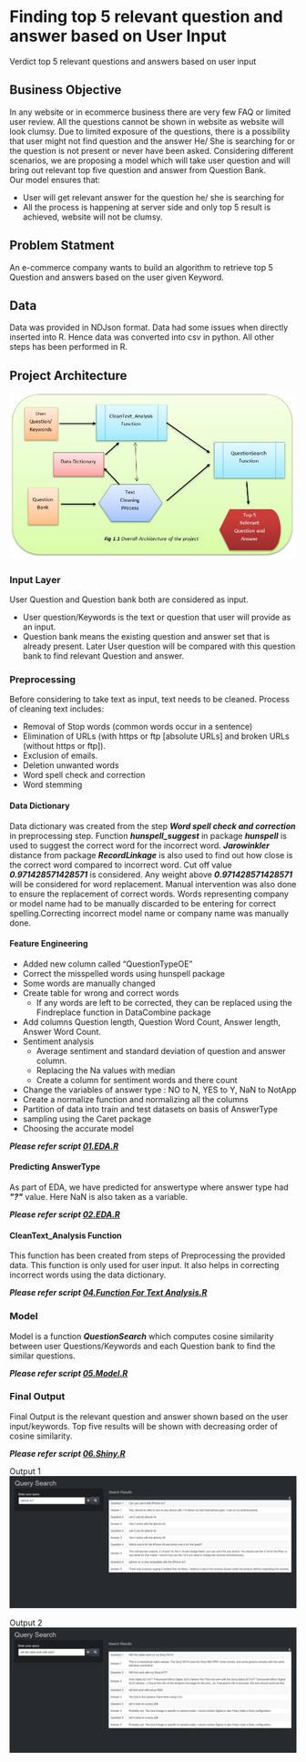 # Finding top 5 relevant question and answer based on User Input
Verdict top 5 relevant questions and answers based on user input

## Business Objective
In any website or in ecommerce business there are very few FAQ or limited user review. All the questions cannot be shown in website as website will look clumsy. Due to limited exposure of the questions, there is a possibility that user might not find question and the answer He/ She is searching for or the question is not present or never have been asked.
Considering different scenarios, we are proposing a model which will take user question and will bring out relevant top five question and answer from Question Bank.  
Our model ensures that:
- User will get relevant answer for the question he/ she is searching for 
- All the process is happening at server side and only top 5 result is achieved, website will not be clumsy.

## Problem Statment
An e-commerce company wants to build an algorithm to retrieve top 5 Question and answers based on the user given Keyword.

## Data
Data was provided in NDJson format. Data had some issues when directly inserted into R. Hence data was converted into csv in python. All other steps has been performed in R.

## Project Architecture

![picture alt](Visualizations/ProjectArchitecture.jpeg)

###	Input Layer
User Question and Question bank both are considered as input. 
-	User question/Keywords is the text or question that user will provide as an input. 
-	Question bank means the existing question and answer set that is already present. Later User question will be compared with this question bank to find relevant Question and answer.

###	 Preprocessing 
Before considering to take text as input, text needs to be cleaned. Process of cleaning text includes:
-	Removal of Stop words (common words occur in a sentence)
-	Elimination of URLs (with https or ftp [absolute URLs] and broken URLs (without https or ftp]).
-	Exclusion of emails.
-	Deletion unwanted words
-	Word spell check and correction 
-	Word stemming


#### Data Dictionary
Data dictionary was created from the step ***Word spell check and correction*** in preprocessing step. 
Function ***hunspell_suggest*** in package ***hunspell*** is used to suggest the correct word for the incorrect word. ***Jarowinkler*** distance from package ***RecordLinkage*** is also used to find out how close is the correct word compared to incorrect word. Cut off value ***0.971428571428571*** is considered. Any weight above ***0.971428571428571*** will be considered for word replacement. Manual intervention was also done to ensure the replacement of correct words. Words representing company or model name had to be manually discarded to be entering for correct spelling.Correcting incorrect model name or company name was manually done.

#### Feature Engineering
- Added new column called “QuestionTypeOE”
- Correct the misspelled words using hunspell package
- Some words are manually changed
- Create table for wrong and correct words
  - If any words are left to be corrected, they can be replaced using the Findreplace function in DataCombine package
- Add columns Question length, Question Word Count, Answer length, Answer Word Count.
- Sentiment analysis 
  - Average sentiment and standard deviation of question and answer column.
  - Replacing the Na values with median 
  - Create a column for sentiment words and there count
- Change the variables of answer type : NO to N, YES to Y, NaN to NotApp
- Create a normalize function and normalizing all the columns
- Partition of data into train and test datasets on basis of AnswerType
- sampling using the Caret package
- Choosing the accurate model

***Please refer script [01.EDA.R](Script/01.EDA.R "01.EDA.R title")***

#### Predicting AnswerType
As part of EDA, we have predicted for answertype where answer type had ***"?"*** value. Here NaN is also taken as a variable.

***Please refer script [02.EDA.R](Script/02.EDA.R "02.EDA.R title")***

#### CleanText_Analysis Function
This function has been created from steps of Preprocessing the provided data. This function is only used for user input. It also helps in correcting incorrect words using the data dictionary.

***Please refer script [04.Function For Text Analysis.R](Script/04.Function%20For%20Text%20Analysis.r "04.Function For Text Analysis.R title")***

###	Model
Model is a function ***QuestionSearch*** which computes cosine similarity between user Questions/Keywords and each Question bank to find the similar questions. 

***Please refer script [05.Model.R](Script/05.Model.r "05.Model.R title")***

###	Final Output
Final Output is the relevant question and answer shown based on the user input/keywords. Top five results will be shown with decreasing order of cosine similarity. 

***Please refer script [06.Shiny.R](Script/06.Shiny.r "06.Shiny.R title")***

Output 1
![picture alt](Visualizations/ShinyOutput1.jpg)

Output 2
![picture alt](Visualizations/ShinyOutput2.jpg)

